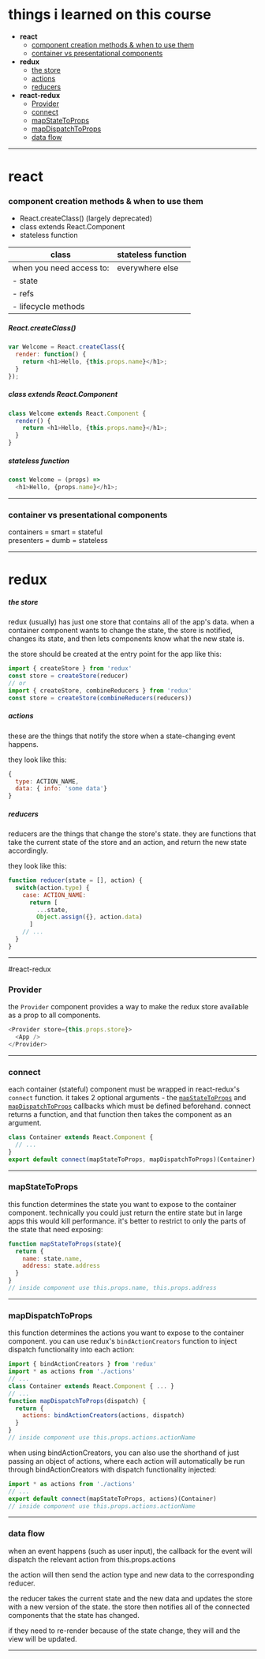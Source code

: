 # things i learned on this course

- **react**  
  - [component creation methods & when to use them](#component-creation-methods--when-to-use-them)
  - [container vs presentational components](#container-vs-presentational-components)  
- **redux**  
  - [the store](#the-store)
  - [actions](#actions)
  - [reducers](#reducers)  
- **react-redux**   
  - [Provider](#Provider)
  - [connect](#connect)
  - [mapStateToProps](#mapStateToProps)
  - [mapDispatchToProps](#mapDispatchToProps)
  - [data flow](#data-flow)

----

# react

### component creation methods & when to use them

- React.createClass() (largely deprecated)
- class extends React.Component
- stateless function

| class | stateless function |
|---|---|
|when you need access to: | everywhere else |
| - state |   |
| - refs  |   |
| - lifecycle methods |   |

##### React.createClass()

```js
var Welcome = React.createClass({
  render: function() {
    return <h1>Hello, {this.props.name}</h1>;
  }
});
```

##### class extends React.Component

```js
class Welcome extends React.Component {
  render() {
    return <h1>Hello, {this.props.name}</h1>;
  }
}
```

##### stateless function

```js
const Welcome = (props) =>
  <h1>Hello, {props.name}</h1>;
```

----

### container vs presentational components

containers = smart = stateful  
presenters = dumb = stateless

----

# redux

##### the store

redux (usually) has just one store that contains all of the app's data. when a container component wants to change the state, the store is notified, changes its state, and then lets components know what the new state is.

the store should be created at the entry point for the app like this:

```js
import { createStore } from 'redux'
const store = createStore(reducer)
// or
import { createStore, combineReducers } from 'redux'
const store = createStore(combineReducers(reducers))
```

##### actions
these are the things that notify the store when a state-changing event happens.

they look like this:

```js
{
  type: ACTION_NAME,
  data: { info: 'some data'}
}
```

##### reducers
reducers are the things that change the store's state. they are functions that take the current state of the store and an action, and return the new state accordingly.

they look like this:

```js
function reducer(state = [], action) {
  switch(action.type) {
    case: ACTION_NAME:
      return [
        ...state,
        Object.assign({}, action.data)
      ]
    // ...
  }
}
```

----

#react-redux

### Provider

the `Provider` component provides a way to make the redux store available as a prop to all components.

```js
<Provider store={this.props.store}>
  <App />
</Provider>
```

----

### connect

each container (stateful) component must be wrapped in react-redux's `connect` function. it takes 2 optional arguments - the [`mapStateToProps`](#mapStateToProps) and [`mapDispatchToProps`](#mapDispatchToProps) callbacks which must be defined beforehand. connect returns a function, and that function then takes the component as an argument.

```js
class Container extends React.Component {
  // ...
}
export default connect(mapStateToProps, mapDispatchToProps)(Container)
```

----

### mapStateToProps

this function determines the state you want to expose to the container component. technically you could just return the entire state but in large apps this would kill performance. it's better to restrict to only the parts of the state that need exposing:

```js
function mapStateToProps(state){
  return {
    name: state.name,
    address: state.address    
  }
}
// inside component use this.props.name, this.props.address
```

----

### mapDispatchToProps

this function determines the actions you want to expose to the container component. you can use redux's `bindActionCreators` function to inject dispatch functionality into each action:

```js
import { bindActionCreators } from 'redux'
import * as actions from './actions'
// ...
class Container extends React.Component { ... }
// ...
function mapDispatchToProps(dispatch) {
  return {
    actions: bindActionCreators(actions, dispatch)
  }
}
// inside component use this.props.actions.actionName
```

when using bindActionCreators, you can also use the shorthand of just passing an object of actions, where each action will automatically be run through bindActionCreators with dispatch functionality injected:

```js
import * as actions from './actions'
// ...
export default connect(mapStateToProps, actions)(Container)
// inside component use this.props.actions.actionName
```

----

### data flow

when an event happens (such as user input), the callback for the event will dispatch the relevant action from this.props.actions

the action will then send the action type and new data to the corresponding reducer.

the reducer takes the current state and the new data and updates the store with a new version of the state. the store then notifies all of the connected components that the state has changed.

if they need to re-render because of the state change, they will and the view will be updated.

----

###
